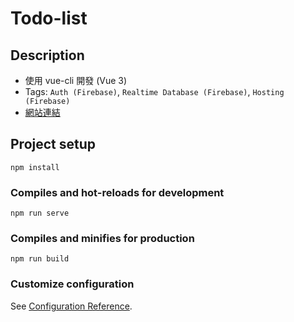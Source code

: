 # Todo-list

## Description
* 使用 vue-cli 開發 (Vue 3)
* Tags: ```Auth (Firebase)```, ```Realtime Database (Firebase)```, ```Hosting (Firebase)```
* [網站連結](https://todolist-2395c.web.app/)

## Project setup
```
npm install
```

### Compiles and hot-reloads for development
```
npm run serve
```

### Compiles and minifies for production
```
npm run build
```

### Customize configuration
See [Configuration Reference](https://cli.vuejs.org/config/).


